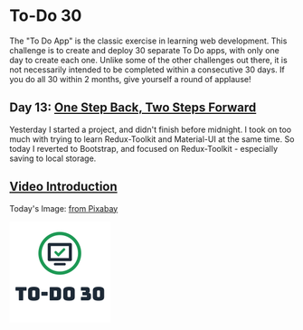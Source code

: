 # To-Do 30

The "To Do App" is the classic exercise in learning web development. This challenge is to create and deploy 30 separate To Do apps, with only one day to create each one. Unlike some of the other challenges out there, it is not necessarily intended to be completed within a consecutive 30 days. If you do all 30 within 2 months, give yourself a round of applause!

## Day 13: [One Step Back, Two Steps Forward](https://todo30.com/13/)

Yesterday I started a project, and didn't finish before midnight. I took on too much with trying to learn Redux-Toolkit and Material-UI at the same time. So today I reverted to Bootstrap, and focused on Redux-Toolkit - especially saving to local storage.

## [Video Introduction](https://youtu.be/rQr4AVyOf5o)

Today's Image: [from Pixabay](https://pixabay.com/photos/tree-sunset-clouds-sky-silhouette-736885/)

![To-Do 30](https://github.com/ejw773/to-do-30/blob/main/public/to-do-30-flattened.png)
